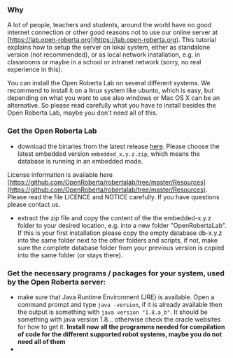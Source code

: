 ### Why
A lot of people, teachers and students, around the world have no good internet connection or other good reasons not to use our online server at [https://lab.open-roberta.org](https://lab.open-roberta.org). This tutorial explains how to setup the server on lokal system, either as standalone version (not recommended), or as local network installation, e.g. in classrooms or maybe in a school or intranet network (sorry, no real experience in this).

You can install the Open Roberta Lab on several different systems. We recommend to install it on a linux system like ubunto, which is easy, but depending on what you want to use also windows or Mac OS X can be an alternative. So please read carefully what you have to install besides the Open Roberta Lab, maybe you don't need all of this.

### Get the Open Roberta Lab
* download the binaries from the latest release [here](https://github.com/OpenRoberta/robertalab/releases). Please choose the latest embedded version `embedded_x.y.z.zip`, which means the database is running in an embedded mode.  

License information is available here [https://github.com/OpenRoberta/robertalab/tree/master/Resources](https://github.com/OpenRoberta/robertalab/tree/master/Resources). Please read the file LICENCE and NOTICE carefully. If you have questions please contact us.

* extract the zip file and copy the content of the the embedded-x.y.z folder to your desired location, e.g. into a new folder "OpenRobertaLab". If this is your first installation please copy the empty database db-x.y.z into the same folder next to the other folders and scripts, if not, make sure the complete database folder from your previous version is copied into the same folder (or stays there).

### Get the necessary programs / packages for your system, used by the Open Roberta server:
* make sure that Java Runtime Environment (JRE) is available. Open a command prompt and type `java -version`, if it is already available then the output is something with `java version "1.8.a_b"`. It should be something with java version 1.8... otherwise check the oracle websites for how to get it.
**Install now all the programms needed for compilation of code for the different supported robot systems, maybe you do not need all of them**
*
